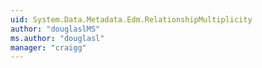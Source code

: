```yaml
---
uid: System.Data.Metadata.Edm.RelationshipMultiplicity
author: "douglaslMS"
ms.author: "douglasl"
manager: "craigg"
---
```

